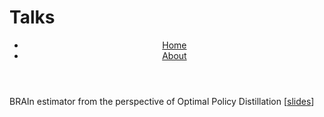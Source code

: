 Talks
======

<header>
  <nav>
    <ul>
      <li><a href="index.md">Home</a></li>
      <li><a href="talks.md">About</a></li>
    </ul>
  </nav>
</header>

BRAIn estimator from the perspective of Optimal Policy Distillation \[[slides](https://www.dropbox.com/scl/fi/rgw3b1u459106yj5hxzv8/brain_cornelltech_2024.pdf?rlkey=7yc55jl9v6txmb9txph0kp2m4&st=zydgtav3&dl=0)\]
